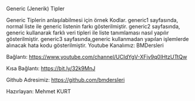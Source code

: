 Generic (Jenerik) Tipler

Generic Tiplerin anlaşılabilmesi için örnek Kodlar.
generic1 sayfasında, normal liste ile generic listenin farkı gösterilmiştir.
generic2 sayfasında, generic kullanarak farklı veri tipleri ile liste tanımlaması nasıl yapılır gösterilmiştir.
generic3 sayfasında,generic kullanmadan yapılan işlemlerde alınacak hata kodu gösterilmiştir.
Youtube Kanalımız: BMDersleri

Bağlantı: https://www.youtube.com/channel/UCIdYgV-XFjv9q0IHtzUTtQw

Kısa Bağlantı: https://bit.ly/32k9MnJ

Github Adresimiz: https://github.com/bmdersleri

Hazırlayan: Mehmet KURT
